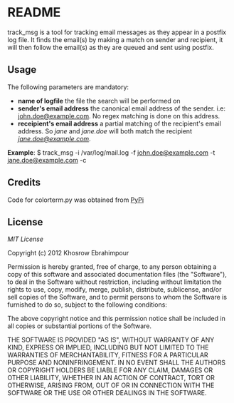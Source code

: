 README
======

track_msg is a tool for tracking email messages as they appear in a postfix log file. It finds the email(s) by making a match on sender and recipient, it will then follow the email(s) as they are queued and sent using postfix.


Usage
-------	

The following parameters are mandatory:
+ **name of logfile** the file the search will be performed on
+ **sender's email address** the canonical email address of the sender. i.e: john.doe@example.com. No regex matching is done on this address.
+ **receipient's email address** a partial matching of the recipient's email address. So *jane* and *jane.doe* will both match the recipient *jane.doe@example.com*.

**Example**:
    $ track_msg -i /var/log/mail.log -f john.doe@example.com -t jane.doe@example.com -c

Credits 
-------

Code for colorterm.py was obtained from [PyPi](http://pypi.python.org/pypi/termcolor/)

License
--------

*MIT License*

Copyright (c) 2012 Khosrow Ebrahimpour

Permission is hereby granted, free of charge, to any person obtaining a copy of this software and associated documentation files (the "Software"), to deal in the Software without restriction, including without limitation the rights to use, copy, modify, merge, publish, distribute, sublicense, and/or sell copies of the Software, and to permit persons to whom the Software is furnished to do so, subject to the following conditions:

The above copyright notice and this permission notice shall be included in all copies or substantial portions of the Software.

THE SOFTWARE IS PROVIDED "AS IS", WITHOUT WARRANTY OF ANY KIND, EXPRESS OR IMPLIED, INCLUDING BUT NOT LIMITED TO THE WARRANTIES OF MERCHANTABILITY, FITNESS FOR A PARTICULAR PURPOSE AND NONINFRINGEMENT. IN NO EVENT SHALL THE AUTHORS OR COPYRIGHT HOLDERS BE LIABLE FOR ANY CLAIM, DAMAGES OR OTHER LIABILITY, WHETHER IN AN ACTION OF CONTRACT, TORT OR OTHERWISE, ARISING FROM, OUT OF OR IN CONNECTION WITH THE SOFTWARE OR THE USE OR OTHER DEALINGS IN THE SOFTWARE.

